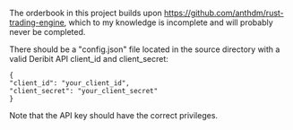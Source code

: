 The orderbook in this project builds upon https://github.com/anthdm/rust-trading-engine, which to my knowledge is incomplete and will probably never be completed.

There should be a "config.json" file located in the source directory with a valid Deribit API client_id and client_secret:
```
{
"client_id": "your_client_id",
"client_secret": "your_client_secret"
}
```
Note that the API key should have the correct privileges.
